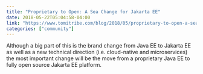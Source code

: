 ```yaml
---
title: "Proprietary to Open: A Sea Change for Jakarta EE"
date: 2018-05-22T05:04:58-04:00
link: "https://www.tomitribe.com/blog/2018/05/proprietary-to-open-a-sea-change-for-jakarta-ee/"
categories: ["community"]
---
```


Although a big part of this is the brand change from Java EE to Jakarta EE as well as a new technical direction (i.e. cloud-native and microservices) the most important change will be the move from a proprietary Java EE to fully open source Jakarta EE platform.